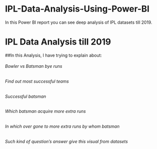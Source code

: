 # IPL-Data-Analysis-Using-Power-BI
In this Power BI report you can see deep analysis of IPL datasets till 2019.


# IPL Data Analysis till 2019
##In this Analysis, I have trying to explain about:
######	Bowler vs Batsman bye runs
######	Find out most successful teams
###### Successful batsman
###### Which batsman acquire more extra runs 
###### In which over gone to more extra runs by whom batsman
###### Such kind of question’s answer give this visual from datasets
